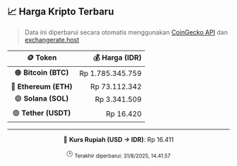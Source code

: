 

<!-- HARGA_KRIPTO -->
## 📈 Harga Kripto Terbaru

> Data ini diperbarui secara otomatis menggunakan [CoinGecko API](https://www.coingecko.com/) dan [exchangerate.host](https://exchangerate.host/)

<div align="center">

| 🪙 Token | 💰 Harga (IDR) |
|:------:|---------------:|
| 🟠 **Bitcoin (BTC)**   | Rp 1.785.345.759 |
| 🔵 **Ethereum (ETH)**  | Rp 73.112.342 |
| 🟣 **Solana (SOL)**    | Rp 3.341.509 |
| 🟢 **Tether (USDT)**   | Rp 16.420 |

---

💱 **Kurs Rupiah (USD → IDR)**: Rp 16.411

🕒 <sub>Terakhir diperbarui: 31/8/2025, 14.41.57</sub>

</div>
<!-- /HARGA_KRIPTO -->